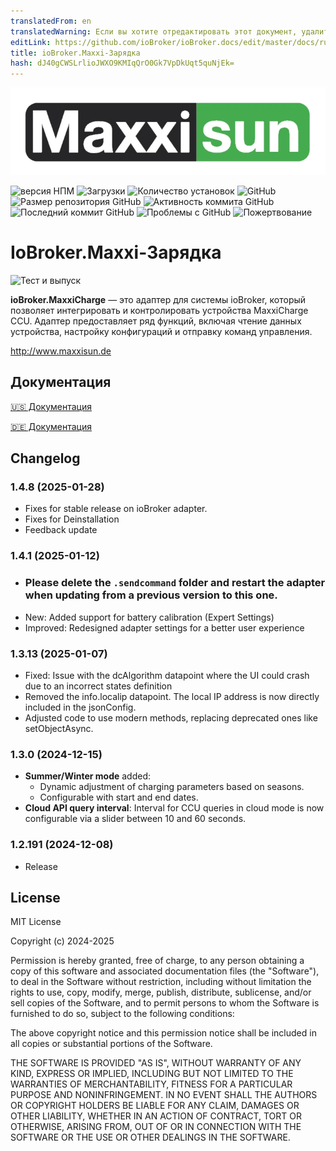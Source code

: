 ```yaml
---
translatedFrom: en
translatedWarning: Если вы хотите отредактировать этот документ, удалите поле «translationFrom», в противном случае этот документ будет снова автоматически переведен
editLink: https://github.com/ioBroker/ioBroker.docs/edit/master/docs/ru/adapterref/iobroker.maxxi-charge/README.md
title: ioBroker.Maxxi-Зарядка
hash: dJ40gCWSLrlioJWXO9KMIqQrO0Gk7VpDkUqt5quNjEk=
---
```

![Логотип](../../../en/adapterref/iobroker.maxxi-charge/admin/ms_logo_black_green.webp)

![версия НПМ](https://img.shields.io/npm/v/iobroker.maxxi-charge.svg)
![Загрузки](https://img.shields.io/npm/dm/iobroker.maxxi-charge.svg)
![Количество установок](https://iobroker.live/badges/maxxi-charge-installed.svg)
![GitHub](https://img.shields.io/github/license/blabond/iobroker.maxxi-charge?style=flat-square)
![Размер репозитория GitHub](https://img.shields.io/github/repo-size/blabond/iobroker.maxxi-charge?logo=github&style=flat-square)
![Активность коммита GitHub](https://img.shields.io/github/commit-activity/m/blabond/iobroker.maxxi-charge?logo=github&style=flat-square)
![Последний коммит GitHub](https://img.shields.io/github/last-commit/blabond/iobroker.maxxi-charge?logo=github&style=flat-square)
![Проблемы с GitHub](https://img.shields.io/github/issues/blabond/iobroker.maxxi-charge?logo=github&style=flat-square)
![Пожертвование](https://img.shields.io/badge/Paypal-Donate-blue?style=flat)

# IoBroker.Maxxi-Зарядка
![Тест и выпуск](https://github.com/blabond/ioBroker.maxxi-charge/actions/workflows/test-and-release.yml/badge.svg)

**ioBroker.MaxxiCharge** — это адаптер для системы ioBroker, который позволяет интегрировать и контролировать устройства MaxxiCharge CCU. Адаптер предоставляет ряд функций, включая чтение данных устройства, настройку конфигураций и отправку команд управления.

http://www.maxxisun.de

## Документация
[🇺🇸 Документация](./docs/en/README.md)

[🇩🇪 Документация](./docs/de/README.md)

## Changelog

### 1.4.8 (2025-01-28)

- Fixes for stable release on ioBroker adapter.
- Fixes for Deinstallation
- Feedback update

### 1.4.1 (2025-01-12)

- ### Please delete the `.sendcommand` folder and restart the adapter when updating from a previous version to this one.
- New: Added support for battery calibration (Expert Settings)
- Improved: Redesigned adapter settings for a better user experience

### 1.3.13 (2025-01-07)
- Fixed: Issue with the dcAlgorithm datapoint where the UI could crash due to an incorrect states definition
- Removed the info.localip datapoint. The local IP address is now directly included in the jsonConfig.
- Adjusted code to use modern methods, replacing deprecated ones like setObjectAsync.

### 1.3.0 (2024-12-15)
- **Summer/Winter mode** added:
  - Dynamic adjustment of charging parameters based on seasons.
  - Configurable with start and end dates.
- **Cloud API query interval**: Interval for CCU queries in cloud mode is now configurable via a slider between 10 and 60 seconds.

### 1.2.191 (2024-12-08)
- Release

## License
MIT License

Copyright (c) 2024-2025

Permission is hereby granted, free of charge, to any person obtaining a copy
of this software and associated documentation files (the "Software"), to deal
in the Software without restriction, including without limitation the rights
to use, copy, modify, merge, publish, distribute, sublicense, and/or sell
copies of the Software, and to permit persons to whom the Software is
furnished to do so, subject to the following conditions:

The above copyright notice and this permission notice shall be included in all
copies or substantial portions of the Software.

THE SOFTWARE IS PROVIDED "AS IS", WITHOUT WARRANTY OF ANY KIND, EXPRESS OR
IMPLIED, INCLUDING BUT NOT LIMITED TO THE WARRANTIES OF MERCHANTABILITY,
FITNESS FOR A PARTICULAR PURPOSE AND NONINFRINGEMENT. IN NO EVENT SHALL THE
AUTHORS OR COPYRIGHT HOLDERS BE LIABLE FOR ANY CLAIM, DAMAGES OR OTHER
LIABILITY, WHETHER IN AN ACTION OF CONTRACT, TORT OR OTHERWISE, ARISING FROM,
OUT OF OR IN CONNECTION WITH THE SOFTWARE OR THE USE OR OTHER DEALINGS IN THE
SOFTWARE.